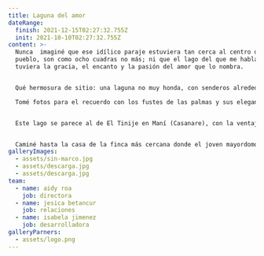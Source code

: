 ```yaml
---
title: Laguna del amor
dateRange:
  finish: 2021-12-15T02:27:32.755Z
  init: 2021-10-10T02:27:32.755Z
content: >-
  Nunca  imaginé que ese idílico paraje estuviera tan cerca al centro del
  pueblo, son como ocho cuadras no más; ni que el lago del que me hablaron
  tuviera la gracia, el encanto y la pasión del amor que lo nombra.


  Qué hermosura de sitio: una laguna no muy honda, con senderos alrededor del lago y como ochenta palmas de moriche que se elevan desde el agua. El espectáculo a todas horas es sorprendente. Un lugar de ensueño, apacible y hermoso.

  Tomé fotos para el recuerdo con los fustes de las palmas y sus elegantes hojas reproducidas en el espejo de agua.


  Este lago se parece al de El Tinije en Maní (Casanare), con la ventaja que para llegar hasta acá, no hay que hacer la travesía tan complicada del Tinije.


  Caminé hasta la casa de la finca más cercana donde el joven mayordomo trajo silla de brazos y dos tintos. Conversamos un buen rato mientras escuchábamos la algarabía de los loros y contemplábamos las ‘Pavas Hediondas’: aves grandes de plumas sueltas y vistosas en su cabeza.
galleryImages:
  - assets/sin-marco.jpg
  - assets/descarga.jpg
  - assets/descarga.jpg
team:
  - name: aidy roa
    job: directora
  - name: jesica betancur
    job: relaciones
  - name: isabela jimenez
    job: desarrolladora
galleryParners:
  - assets/logo.png
---
```

